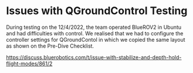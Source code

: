 # Issues with QGroundControl Testing 
  
During testing on the 12/4/2022, the team operated BlueROV2 in Ubuntu and had difficulties with control. We realised that we had to configure the controller settings for QGroundContol in which we copied the same layout as shown on the Pre-Dive Checklist.

https://discuss.bluerobotics.com/t/issue-with-stabilize-and-depth-hold-flight-modes/861/2
